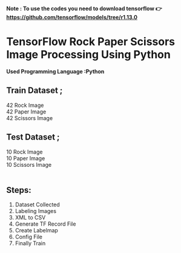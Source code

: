 <b>Note : To use the codes you need to download tensorflow 👉 https://github.com/tensorflow/models/tree/r1.13.0</b>
# TensorFlow Rock Paper Scissors Image Processing Using Python
<b>Used Programming Language :Python</b><br>
## Train Dataset ;
 42 Rock Image<br>
 42 Paper Image<br>
 42 Scissors Image<br>
## Test Dataset ;
 10 Rock Image<br>
 10 Paper Image<br>
 10 Scissors Image<br><br>
<h2>Steps:</h2>
<ol>
<li>Dataset Collected</li>
<li>Labeling Images</li>
<li>XML to CSV</li>
<li>Generate TF Record File</li>
<li>Create Labelmap</li>
<li>Config File</li>
<li>Finally Train</li>
</ol>
